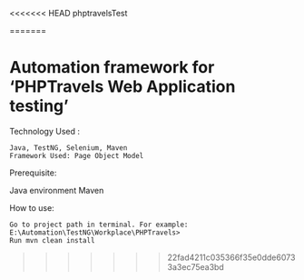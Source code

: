 <<<<<<< HEAD
 phptravelsTest

=======

Automation framework for ‘PHPTravels Web Application testing’ 
=======
Technology Used :

    Java, TestNG, Selenium, Maven
    Framework Used: Page Object Model
    
Prerequisite:

  Java environment
  Maven

How to use:

    Go to project path in terminal. For example: E:\Automation\TestNG\Workplace\PHPTravels>
    Run mvn clean install
>>>>>>> 22fad4211c035366f35e0dde60733a3ec75ea3bd
